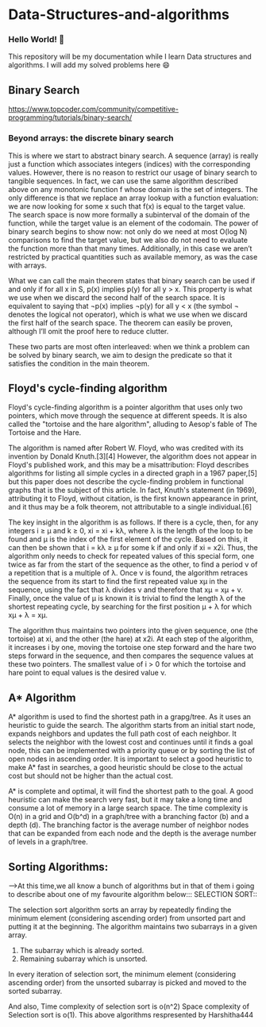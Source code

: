 # Data-Structures-and-algorithms
### Hello World! :wave:
This repository will be my documentation while I learn Data structures and algorithms.
I will add my solved problems here :smile:

## Binary Search
https://www.topcoder.com/community/competitive-programming/tutorials/binary-search/
### Beyond arrays: the discrete binary search <br>
This is where we start to abstract binary search. A sequence (array) is really just a function which associates integers (indices) with the corresponding values. However, there is no reason to restrict our usage of binary search to tangible sequences. In fact, we can use the same algorithm described above on any monotonic function f whose domain is the set of integers. The only difference is that we replace an array lookup with a function evaluation: we are now looking for some x such that f(x) is equal to the target value. The search space is now more formally a subinterval of the domain of the function, while the target value is an element of the codomain. The power of binary search begins to show now: not only do we need at most O(log N) comparisons to find the target value, but we also do not need to evaluate the function more than that many times. Additionally, in this case we aren’t restricted by practical quantities such as available memory, as was the case with arrays.
<br>

What we can call the main theorem states that binary search can be used if and only if for all x in S, p(x) implies p(y) for all y > x. This property is what we use when we discard the second half of the search space. It is equivalent to saying that ¬p(x) implies ¬p(y) for all y < x (the symbol ¬ denotes the logical not operator), which is what we use when we discard the first half of the search space. The theorem can easily be proven, although I’ll omit the proof here to reduce clutter. <br>

These two parts are most often interleaved: when we think a problem can be solved by binary search, we aim to design the predicate so that it satisfies the condition in the main theorem.

## Floyd's cycle-finding algorithm
Floyd's cycle-finding algorithm is a pointer algorithm that uses only two pointers, which move through the sequence at different speeds. It is also called the "tortoise and the hare algorithm", alluding to Aesop's fable of The Tortoise and the Hare.

The algorithm is named after Robert W. Floyd, who was credited with its invention by Donald Knuth.[3][4] However, the algorithm does not appear in Floyd's published work, and this may be a misattribution: Floyd describes algorithms for listing all simple cycles in a directed graph in a 1967 paper,[5] but this paper does not describe the cycle-finding problem in functional graphs that is the subject of this article. In fact, Knuth's statement (in 1969), attributing it to Floyd, without citation, is the first known appearance in print, and it thus may be a folk theorem, not attributable to a single individual.[6]

The key insight in the algorithm is as follows. If there is a cycle, then, for any integers i ≥ μ and k ≥ 0, xi = xi + kλ, where λ is the length of the loop to be found and μ is the index of the first element of the cycle. Based on this, it can then be shown that i = kλ ≥ μ for some k if and only if xi = x2i. Thus, the algorithm only needs to check for repeated values of this special form, one twice as far from the start of the sequence as the other, to find a period ν of a repetition that is a multiple of λ. Once ν is found, the algorithm retraces the sequence from its start to find the first repeated value xμ in the sequence, using the fact that λ divides ν and therefore that xμ = xμ + v. Finally, once the value of μ is known it is trivial to find the length λ of the shortest repeating cycle, by searching for the first position μ + λ for which xμ + λ = xμ.

The algorithm thus maintains two pointers into the given sequence, one (the tortoise) at xi, and the other (the hare) at x2i. At each step of the algorithm, it increases i by one, moving the tortoise one step forward and the hare two steps forward in the sequence, and then compares the sequence values at these two pointers. The smallest value of i > 0 for which the tortoise and hare point to equal values is the desired value ν.
## A* Algorithm
A* algorithm is used to find the shortest path in a grapg/tree. As it uses an heuristic to guide the search. The algorithm starts from an initial start node, expands neighbors and updates the full path cost of each neighbor. It selects the neighbor with the lowest cost and continues until it finds a goal node, this can be implemented with a priority queue or by sorting the list of open nodes in ascending order. It is important to select a good heuristic to make A* fast in searches, a good heuristic should be close to the actual cost but should not be higher than the actual cost.

A* is complete and optimal, it will find the shortest path to the goal. A good heuristic can make the search very fast, but it may take a long time and consume a lot of memory in a large search space. The time complexity is O(n) in a grid and O(b^d) in a graph/tree with a branching factor (b) and a depth (d). The branching factor is the average number of neighbor nodes that can be expanded from each node and the depth is the average number of levels in a graph/tree.

## Sorting Algorithms:
-->At this time,we all know a bunch of algorithms but in that of them i going to describe about one of my favourite algorithm below:::
SELECTION SORT::

The selection sort algorithm sorts an array by repeatedly finding the minimum element (considering ascending order) from unsorted part and putting it at the beginning. The algorithm maintains two subarrays in a given array.

1) The subarray which is already sorted.
2) Remaining subarray which is unsorted.

In every iteration of selection sort, the minimum element (considering ascending order) from the unsorted subarray is picked and moved to the sorted subarray.

And also,
Time complexity of selection sort is o(n^2)
Space complexity of Selection sort is o(1).
This above algorithms respresented by Harshitha444
